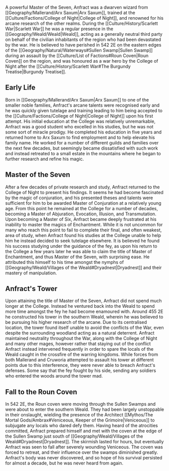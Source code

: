 A powerful Master of the Seven, Anfract was a dwarven wizard from [[Geography/Mallerand/Arx Saxum|Arx Saxum]], trained at the [[Culture/Factions/College of Night|College of Night]], and renowned for his arcane research of the other realms. During the [[Culture/History/Scarlett War|Scarlett War]] he was a regular presence in the [[Geography/Weald/Weald|Weald]], acting as a generally neutral third party on behalf of the civilian inhabitants of the region who had been devastated by the war. He is believed to have perished in 542 2E on the eastern edges of the [[Geography/Natural/Waterways#Sullen Swamp|Sullen Swamp]] during an assault by the [[Culture/List of Factions#Roun Coven|Roun Coven]] on the region, and was honoured as a war hero by the College of Night after the [[Culture/History/Scarlett War#The Burgundy Treatise|Burgundy Treatise]].
## Early Life
Born in [[Geography/Mallerand/Arx Saxum|Arx Saxum]] to one of the smaller noble families, Anfract's arcane talents were recognised early and he was quickly given tutelage and training leading to him being accepted to the [[Culture/Factions/College of Night|College of Night]] upon his first attempt. His initial education at the College was relatively unremarkable, Anfract was a good student who excelled in his studies, but he was not some sort of miracle prodigy. He completed his education in five years and returned home to Arx Saxum to find employment and to help elevate his family name. He worked for a number of different guilds and families over the next few decades, but seemingly became dissatisfied with such work and instead retreated to a small estate in the mountains where he began to further research and refine his magic.
## Master of the Seven
After a few decades of private research and study, Anfract returned to the College of Night to present his findings. It seems he had become fascinated by the magic of conjuration, and his presented theses and talents were sufficient for him to be awarded Master of Conjuration at a relatively young age. From this point he remained at the College for a number of decades, becoming a Master of Abjuration, Evocation, Illusion, and Transmutation. Upon becoming a Master of Six, Anfract became deeply frustrated at his inability to master the magics of Enchantment. While it is not uncommon for many who reach this point to fail to complete their final, and often weakest, area of study, when Anfract found his studies at the College unable to help him he instead decided to seek tutelage elsewhere. It is believed he found his success studying under the guidance of the fey, as upon his return to the College a few years later he was able to claim the title of Master of Enchantment, and thus Master of the Seven, with surprising ease. He attributed this himself to his time amongst the nymphs of [[Geography/Weald/Villages of the Weald#Dryadnest|Dryadnest]] and their mastery of manipulation.
## Anfract's Tower
Upon attaining the title of Master of the Seven, Anfract did not spend much longer at the College. Instead he ventured back into the Weald to spend more time amongst the fey he had become enamoured with. Around 455 2E he constructed his tower in the southern Weald, wherein he was believed to be pursuing his higher research of the arcane. Due to its centralised location, the tower found itself unable to avoid the conflicts of the War, even despite the surrounding woodland acting as a natural deterrent. Anfract maintained neutrality throughout the War, along with the College of Night and many other mages, however rather that staying out of the conflict Anfract instead intervened frequently in order to spare the locals of the Weald caught in the crossfire of the warring kingdoms. While forces from both Mallerand and Cruworia attempted to assault his tower at different points due to this interference, they were never able to breach Anfract's defenses. Some say that the fey fought by his side, sending any soldiers who entered the woods around the tower mad.
## Fall to the Roun Coven
In 542 2E, the Roun coven were moving through the Sullen Swamps and were about to enter the southern Weald. They had been largely unstoppable in their onslaught, wielding the presence of the Architect [[Mythos/The Mortal Gods/Ambrax#Veniceous, Keeper of the Grimoire|Veniceous]] to subjugate any locals who dared defy them. Having heard of the atrocities committed, Anfract prepared himself and met with the coven at the edge of the Sullen Swamp just south of [[Geography/Weald/Villages of the Weald#Dryadnest|Dryadnest]]. The skirmish lasted for hours, but eventually Anfract was seen to fall after severely wounding Veniceous. The coven was forced to retreat, and their influence over the swamps diminished greatly. Anfract's body was never discovered, and so hope of his survival persisted for almost a decade, but he was never heard from again.